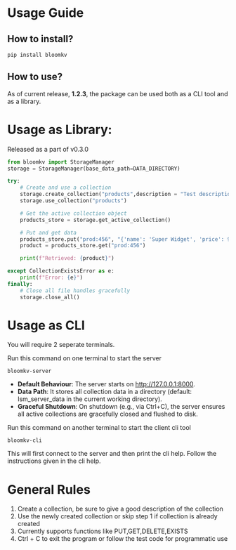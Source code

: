 # Usage Guide

## How to install?
```bash
pip install bloomkv
```
## How to use?
As of current release, **1.2.3**, the package can be used both as a CLI tool and as a library. 

# Usage as Library:
Released as a part of v0.3.0

```python
from bloomkv import StorageManager
storage = StorageManager(base_data_path=DATA_DIRECTORY)

try:
    # Create and use a collection
    storage.create_collection("products",description = "Test description")
    storage.use_collection("products")

    # Get the active collection object
    products_store = storage.get_active_collection()

    # Put and get data
    products_store.put("prod:456", "{'name': 'Super Widget', 'price': 99.99}")
    product = products_store.get("prod:456")

    print(f"Retrieved: {product}")

except CollectionExistsError as e:
    print(f"Error: {e}")
finally:
    # Close all file handles gracefully
    storage.close_all()
```

# Usage as CLI
You will require 2 seperate terminals.


Run this command on one terminal to start the server
```
bloomkv-server
```
* **Default Behaviour**: The server starts on http://127.0.0.1:8000.
* **Data Path**:  It stores all collection data in a directory (default: lsm_server_data in the current working directory).
* **Graceful Shutdown**: On shutdown (e.g., via Ctrl+C), the server ensures all active collections are gracefully closed and flushed to disk.

Run this command on another terminal to start the client cli tool
```
bloomkv-cli
```
This will first connect to the server and then print the cli help. Follow the instructions given in the cli help.

# General Rules
1. Create a collection, be sure to give a good description of the collection
2. Use the newly created collection or skip step 1 if collection is already created
3. Currently supports functions like PUT,GET,DELETE,EXISTS
4. Ctrl + C to exit the program or follow the test code for programmatic use